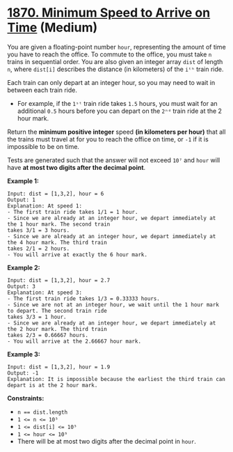 # [1870. Minimum Speed to Arrive on Time][link] (Medium)

[link]: https://leetcode.com/problems/minimum-speed-to-arrive-on-time/

You are given a floating-point number `hour`, representing the amount of time you have to reach the
office. To commute to the office, you must take `n` trains in sequential order. You are also given
an integer array `dist` of length `n`, where `dist[i]` describes the distance (in kilometers) of the
`iᵗʰ` train ride.

Each train can only depart at an integer hour, so you may need to wait in between each train ride.

- For example, if the `1ˢᵗ` train ride takes `1.5` hours, you must wait for an additional `0.5` hours
before you can depart on the `2ⁿᵈ` train ride at the 2 hour mark.

Return the **minimum positive integer** speed **(in kilometers per hour)** that all the trains must
travel at for you to reach the office on time, or  `-1` if it is impossible to be on time.

Tests are generated such that the answer will not exceed `10⁷` and `hour` will have **at most two
digits after the decimal point**.

**Example 1:**

```
Input: dist = [1,3,2], hour = 6
Output: 1
Explanation: At speed 1:
- The first train ride takes 1/1 = 1 hour.
- Since we are already at an integer hour, we depart immediately at the 1 hour mark. The second train
takes 3/1 = 3 hours.
- Since we are already at an integer hour, we depart immediately at the 4 hour mark. The third train
takes 2/1 = 2 hours.
- You will arrive at exactly the 6 hour mark.
```

**Example 2:**

```
Input: dist = [1,3,2], hour = 2.7
Output: 3
Explanation: At speed 3:
- The first train ride takes 1/3 = 0.33333 hours.
- Since we are not at an integer hour, we wait until the 1 hour mark to depart. The second train ride
takes 3/3 = 1 hour.
- Since we are already at an integer hour, we depart immediately at the 2 hour mark. The third train
takes 2/3 = 0.66667 hours.
- You will arrive at the 2.66667 hour mark.
```

**Example 3:**

```
Input: dist = [1,3,2], hour = 1.9
Output: -1
Explanation: It is impossible because the earliest the third train can depart is at the 2 hour mark.
```

**Constraints:**

- `n == dist.length`
- `1 <= n <= 10⁵`
- `1 <= dist[i] <= 10⁵`
- `1 <= hour <= 10⁹`
- There will be at most two digits after the decimal point in `hour`.
